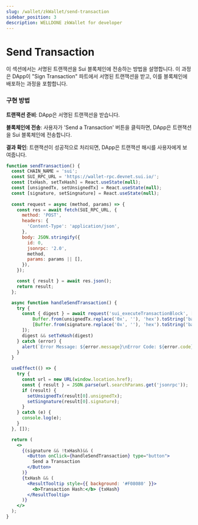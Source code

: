 ```yaml
---
slug: /wallet/zkWallet/send-transaction
sidebar_position: 3
description: WELLDONE zkWallet for developer
---
```


# Send Transaction

이 섹션에서는 서명된 트랜잭션을 Sui 블록체인에 전송하는 방법을 설명합니다. 이 과정은 DApp이 "Sign Transaction" 파트에서 서명된 트랜잭션을 받고, 이를 블록체인에 배포하는 과정을 포함합니다.

### 구현 방법

**트랜잭션 준비**: DApp은 서명된 트랜잭션을 받습니다.

**블록체인에 전송**: 사용자가 'Send a Transaction' 버튼을 클릭하면, DApp은 트랜잭션을 Sui 블록체인에 전송합니다.

**결과 확인**: 트랜잭션이 성공적으로 처리되면, DApp은 트랜잭션 해시를 사용자에게 보여줍니다.


```jsx live
function sendTransaction() {
  const CHAIN_NAME = 'sui';
  const SUI_RPC_URL = 'https://wallet-rpc.devnet.sui.io/';
  const [txHash, setTxHash] = React.useState(null);
  const [unsignedTx, setUnsignedTx] = React.useState(null);
  const [signature, setSingnature] = React.useState(null);
  
  const request = async (method, params) => {
    const res = await fetch(SUI_RPC_URL, {
      method: 'POST',
      headers: {
        'Content-Type': 'application/json',
      },
      body: JSON.stringify({
        id: 0,
        jsonrpc: '2.0',
        method,
        params: params || [],
      }),
    });

    const { result } = await res.json();
    return result;
  };

  async function handleSendTransaction() {
    try {
      const { digest } = await request('sui_executeTransactionBlock', [
          Buffer.from(unsignedTx.replace('0x', ''), 'hex').toString('base64'),
          [Buffer.from(signature.replace('0x', ''), 'hex').toString('base64')],
      ]);
      digest && setTxHash(digest)
    } catch (error) {
      alert(`Error Message: ${error.message}\nError Code: ${error.code}`);
    }
  }

  useEffect(() => {
    try {
      const url = new URL(window.location.href);
      const { result } = JSON.parse(url.searchParams.get('jsonrpc'));
      if (result) {
        setUnsignedTx(result[0].unsignedTx);
        setSingnature(result[0].signature);
      }
    } catch (e) {
      console.log(e);
    }
  }, []);

  return (
    <>
      {(signature && !txHash)&& (
        <Button onClick={handleSendTransaction} type="button">
          Send a Transaction
        </Button>
      )}
      {txHash && (
        <ResultTooltip style={{ background: '#F08080' }}>
          <b>Transaction Hash:</b> {txHash}
        </ResultTooltip>
      )}
    </>
  );
}
```
